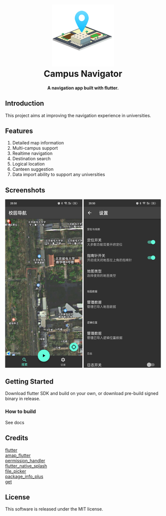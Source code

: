 <h1 align="center">
  <img src="https://github.com/ElemenTP/Campus_Navigator/raw/master/images/launch_image.png" alt="campnavi logo" width="200">
  <br>Campus Navigator<br>
</h1>

<h4 align="center">A navigation app built with flutter.</h4>

## Introduction
This project aims at improving the navigation experience in universities. 
## Features
1. Detailed map information
2. Multi-campus support
3. Realtime navigation
4. Destination search
5. Logical location
6. Canteen suggestion
7. Data import ability to support any universities
## Screenshots
<div align="center" style="height: 250;overflow-x: auto;overflow-y: hidden;white-space: nowrap;">
<img src="https://github.com/ElemenTP/Campus_Navigator/raw/master/images/Screenshot1.jpg" alt="ScreenShot1" width="250">
<img src="https://github.com/ElemenTP/Campus_Navigator/raw/master/images/Screenshot2.jpg" alt="ScreenShot2" width="250">
<img src="https://github.com/ElemenTP/Campus_Navigator/raw/master/images/Screenshot3.jpg" alt="ScreenShot3" width="250">
</div>

## Getting Started
Download flutter SDK and build on your own, or download pre-build signed binary in release.  
### How to build
See docs
## Credits
[flutter](https://github.com/flutter/flutter)  
[amap_flutter](https://pub.dev/packages/amap_flutter_map)  
[permission_handler](https://github.com/baseflow/flutter-permission-handler)  
[flutter_native_splash](https://github.com/jonbhanson/flutter_native_splash)  
[file_picker](https://github.com/miguelpruivo/flutter_file_picker)  
[package_info_plus](https://github.com/fluttercommunity/plus_plugins/tree/main/packages/)  
[get](https://github.com/jonataslaw/getx)  
## License
This software is released under the MIT license.
